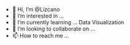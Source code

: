 - 👋 Hi, I’m @Lizcano
- 👀 I’m interested in ...
- 🌱 I’m currently learning ... Data Visualization
- 💞️ I’m looking to collaborate on ...
- 📫 How to reach me ...

<!---
Lizcano/Lizcano is a ✨ special ✨ repository because its `README.md` (this file) appears on your GitHub profile.
You can click the Preview link to take a look at your changes.
--->
